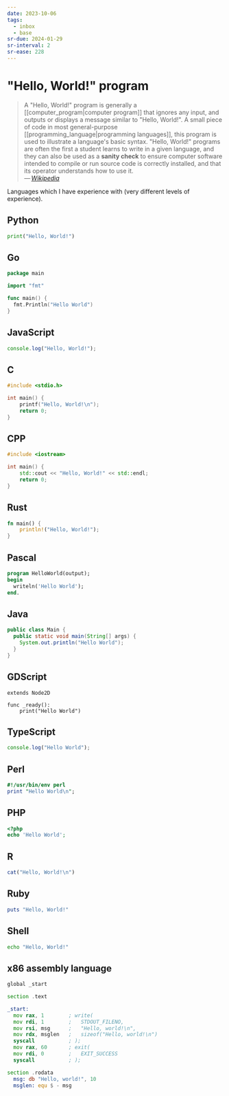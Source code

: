 ```yaml
---
date: 2023-10-06
tags:
  - inbox
  - base
sr-due: 2024-01-29
sr-interval: 2
sr-ease: 228
---
```

# "Hello, World!" program

> A "Hello, World!" program is generally a
[[computer_program|computer program]] that ignores any input, and outputs or
> displays a message similar to "Hello, World!". A small piece of code in most
> general-purpose [[programming_language|programming languages]], this program
> is used to illustrate a language's basic syntax. "Hello, World!" programs are
> often the first a student learns to write in a given language, and they can
> also be used as a **sanity check** to ensure computer software intended to
> compile or run source code is correctly installed, and that its operator
> understands how to use it.\
> — <cite>[Wikipedia](https://en.wikipedia.org/wiki/%22Hello,_World!%22_program)</cite>

Languages which I have experience with (very different levels of experience).

## Python

```python
print("Hello, World!")
```

## Go

```go
package main

import "fmt"

func main() {
  fmt.Println("Hello World")
}
```

## JavaScript

```javascript
console.log("Hello, World!");
```

## C

```c
#include <stdio.h>

int main() {
    printf("Hello, World!\n");
    return 0;
}
```

## CPP

```cpp
#include <iostream>

int main() {
    std::cout << "Hello, World!" << std::endl;
    return 0;
}
```

## Rust

```rust
fn main() {
    println!("Hello, World!");
}
```

## Pascal

```pascal
program HelloWorld(output);
begin
  writeln('Hello World');
end.
```

## Java

```java
public class Main {
  public static void main(String[] args) {
    System.out.println("Hello World");
  }
}
```

## GDScript
```gdscript
extends Node2D

func _ready():
    print("Hello World")
```

## TypeScript

```typescript
console.log("Hello World");
```

## Perl

```perl
#!/usr/bin/env perl
print "Hello World\n";
```

## PHP
```php
<?php
echo 'Hello World';
```

## R

```r
cat("Hello, World!\n")
```

## Ruby

```ruby
puts "Hello, World!"
```

## Shell

```bash
echo "Hello, World!"
```

## x86 assembly language

```asm
global _start

section .text

_start:
  mov rax, 1        ; write(
  mov rdi, 1        ;   STDOUT_FILENO,
  mov rsi, msg      ;   "Hello, world!\n",
  mov rdx, msglen   ;   sizeof("Hello, world!\n")
  syscall           ; );
  mov rax, 60       ; exit(
  mov rdi, 0        ;   EXIT_SUCCESS
  syscall           ; );

section .rodata
  msg: db "Hello, world!", 10
  msglen: equ $ - msg
```
